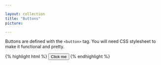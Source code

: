 ```yaml
---

layout: collection
title: "Buttons"
picture:

---
```


Buttons are defined with the `<button>` tag. You will need CSS stylesheet to make it functional and pretty.

{% highlight html %}
  <button>Click me</button>
{% endhighlight %}

